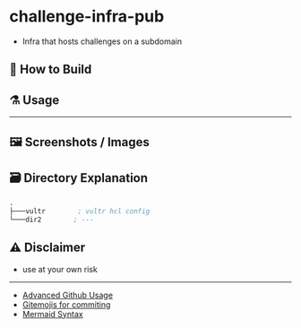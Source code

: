 # challenge-infra-pub
-  Infra that hosts challenges on a subdomain

## :hammer: How to Build

## :alembic: Usage

---

## :framed_picture: Screenshots / Images

## :card_file_box: Directory Explanation

```s
.
├───vultr        ; vultr hcl config
└───dir2        ; ---
```

## :warning: Disclaimer
- use at your own risk

---

- [Advanced Github Usage](https://docs.github.com/en/get-started/writing-on-github/working-with-advanced-formatting/creating-diagrams)
- [Gitemojis for commiting](https://gitmoji.dev/)
- [Mermaid Syntax](https://mermaid-js.github.io/mermaid/#/)
